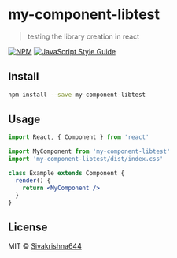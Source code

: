 # my-component-libtest

> testing the library creation in react

[![NPM](https://img.shields.io/npm/v/my-component-libtest.svg)](https://www.npmjs.com/package/my-component-libtest) [![JavaScript Style Guide](https://img.shields.io/badge/code_style-standard-brightgreen.svg)](https://standardjs.com)

## Install

```bash
npm install --save my-component-libtest
```

## Usage

```jsx
import React, { Component } from 'react'

import MyComponent from 'my-component-libtest'
import 'my-component-libtest/dist/index.css'

class Example extends Component {
  render() {
    return <MyComponent />
  }
}
```

## License

MIT © [Sivakrishna644](https://github.com/Sivakrishna644)
